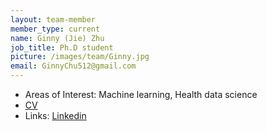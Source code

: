 ```yaml
---
layout: team-member
member_type: current
name: Ginny (Jie) Zhu
job_title: Ph.D student
picture: /images/team/Ginny.jpg
email: GinnyChu512@gmail.com
---
```


- Areas of Interest: Machine learning, Health data science
- [CV](https://www.dropbox.com/s/fx3kqehlxat5ayr/GinnyZhu_Resume_QR.pdf?dl=0)
- Links: [Linkedin](https://www.linkedin.com/in/ginnyjzprofessional/)		
